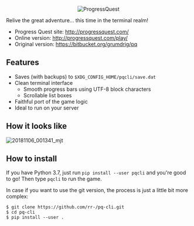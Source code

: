 <p align="center">
  <img alt="ProgressQuest" src="http://progressquest.com/pq.png">
</p>

Relive the great adventure… this time in the terminal realm!

- Progress Quest site:  http://progressquest.com/
- Online version:       http://progressquest.com/play/
- Original version:     https://bitbucket.org/grumdrig/pq

## Features

- Saves (with backups) to `$XDG_CONFIG_HOME/pqcli/save.dat`
- Clean terminal interface
    - Smooth progress bars using UTF-8 block characters
    - Scrollable list boxes
- Faithful port of the game logic
- Ideal to run on your server

## How it looks like

![20181106_001341_mjt](https://user-images.githubusercontent.com/1045476/48032665-d616f300-e158-11e8-8978-4ee3a69e44f8.png)

## How to install

If you have Python 3.7, just run `pip install --user pqcli` and you're good to go!
Then type `pqcli` to run the game.

In case if you want to use the git version, the process is just a little bit
more complex:

```console
$ git clone https://github.com/rr-/pq-cli.git
$ cd pq-cli
$ pip install --user .
```
